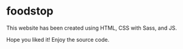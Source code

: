 # foodstop

This website has been created using HTML, CSS with Sass, and JS.

Hope you liked it! Enjoy the source code. 
